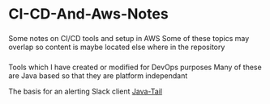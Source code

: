 # CI-CD-And-Aws-Notes
###
Some notes on CI/CD tools and setup in AWS
Some of these topics may overlap so content is maybe located else where in the repository
###
Tools which I have created or modified for DevOps purposes
Many of these are Java based so that they are platform independant

The basis for an alerting Slack client [Java-Tail](https://github.com/annahosanna/Java-Tail)
